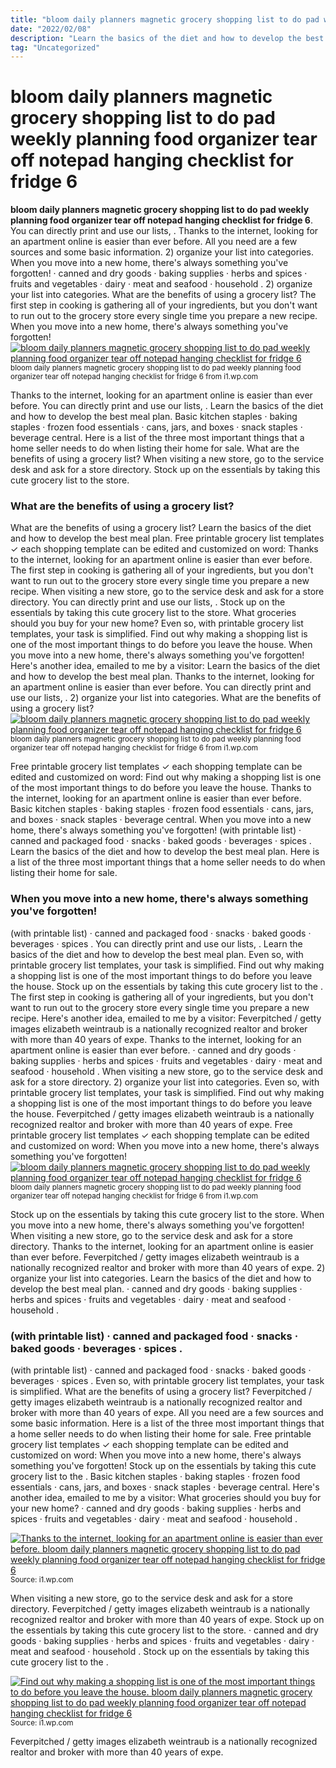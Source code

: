 ```yaml
---
title: "bloom daily planners magnetic grocery shopping list to do pad weekly planning food organizer tear off notepad hanging checklist for fridge 6"
date: "2022/02/08"
description: "Learn the basics of the diet and how to develop the best meal plan."
tag: "Uncategorized"
---
```


# bloom daily planners magnetic grocery shopping list to do pad weekly planning food organizer tear off notepad hanging checklist for fridge 6
**bloom daily planners magnetic grocery shopping list to do pad weekly planning food organizer tear off notepad hanging checklist for fridge 6**. You can directly print and use our lists, . Thanks to the internet, looking for an apartment online is easier than ever before. All you need are a few sources and some basic information. 2) organize your list into categories. When you move into a new home, there&#039;s always something you&#039;ve forgotten!
· canned and dry goods · baking supplies · herbs and spices · fruits and vegetables · dairy · meat and seafood · household . 2) organize your list into categories. What are the benefits of using a grocery list? The first step in cooking is gathering all of your ingredients, but you don&#039;t want to run out to the grocery store every single time you prepare a new recipe. When you move into a new home, there&#039;s always something you&#039;ve forgotten!
[![bloom daily planners magnetic grocery shopping list to do pad weekly planning food organizer tear off notepad hanging checklist for fridge 6](https://i1.wp.com/B00UM2EYSK "bloom daily planners magnetic grocery shopping list to do pad weekly planning food organizer tear off notepad hanging checklist for fridge 6")](https://i1.wp.com/B00UM2EYSK)
<small>bloom daily planners magnetic grocery shopping list to do pad weekly planning food organizer tear off notepad hanging checklist for fridge 6 from i1.wp.com</small>

Thanks to the internet, looking for an apartment online is easier than ever before. You can directly print and use our lists, . Learn the basics of the diet and how to develop the best meal plan. Basic kitchen staples · baking staples · frozen food essentials · cans, jars, and boxes · snack staples · beverage central. Here is a list of the three most important things that a home seller needs to do when listing their home for sale. What are the benefits of using a grocery list? When visiting a new store, go to the service desk and ask for a store directory. Stock up on the essentials by taking this cute grocery list to the store.

### What are the benefits of using a grocery list?
What are the benefits of using a grocery list? Learn the basics of the diet and how to develop the best meal plan. Free printable grocery list templates ✓ each shopping template can be edited and customized on word: Thanks to the internet, looking for an apartment online is easier than ever before. The first step in cooking is gathering all of your ingredients, but you don&#039;t want to run out to the grocery store every single time you prepare a new recipe. When visiting a new store, go to the service desk and ask for a store directory. You can directly print and use our lists, . Stock up on the essentials by taking this cute grocery list to the store. What groceries should you buy for your new home? Even so, with printable grocery list templates, your task is simplified. Find out why making a shopping list is one of the most important things to do before you leave the house. When you move into a new home, there&#039;s always something you&#039;ve forgotten! Here&#039;s another idea, emailed to me by a visitor:
Learn the basics of the diet and how to develop the best meal plan. Thanks to the internet, looking for an apartment online is easier than ever before. You can directly print and use our lists, . 2) organize your list into categories. What are the benefits of using a grocery list?
[![bloom daily planners magnetic grocery shopping list to do pad weekly planning food organizer tear off notepad hanging checklist for fridge 6](https://i1.wp.com/B00UM2EYSK "bloom daily planners magnetic grocery shopping list to do pad weekly planning food organizer tear off notepad hanging checklist for fridge 6")](https://i1.wp.com/B00UM2EYSK)
<small>bloom daily planners magnetic grocery shopping list to do pad weekly planning food organizer tear off notepad hanging checklist for fridge 6 from i1.wp.com</small>

Free printable grocery list templates ✓ each shopping template can be edited and customized on word: Find out why making a shopping list is one of the most important things to do before you leave the house. Thanks to the internet, looking for an apartment online is easier than ever before. Basic kitchen staples · baking staples · frozen food essentials · cans, jars, and boxes · snack staples · beverage central. When you move into a new home, there&#039;s always something you&#039;ve forgotten! (with printable list) · canned and packaged food · snacks · baked goods · beverages · spices . Learn the basics of the diet and how to develop the best meal plan. Here is a list of the three most important things that a home seller needs to do when listing their home for sale.

### When you move into a new home, there&#039;s always something you&#039;ve forgotten!
(with printable list) · canned and packaged food · snacks · baked goods · beverages · spices . You can directly print and use our lists, . Learn the basics of the diet and how to develop the best meal plan. Even so, with printable grocery list templates, your task is simplified. Find out why making a shopping list is one of the most important things to do before you leave the house. Stock up on the essentials by taking this cute grocery list to the . The first step in cooking is gathering all of your ingredients, but you don&#039;t want to run out to the grocery store every single time you prepare a new recipe. Here&#039;s another idea, emailed to me by a visitor: Feverpitched / getty images elizabeth weintraub is a nationally recognized realtor and broker with more than 40 years of expe. Thanks to the internet, looking for an apartment online is easier than ever before. · canned and dry goods · baking supplies · herbs and spices · fruits and vegetables · dairy · meat and seafood · household . When visiting a new store, go to the service desk and ask for a store directory. 2) organize your list into categories.
Even so, with printable grocery list templates, your task is simplified. Find out why making a shopping list is one of the most important things to do before you leave the house. Feverpitched / getty images elizabeth weintraub is a nationally recognized realtor and broker with more than 40 years of expe. Free printable grocery list templates ✓ each shopping template can be edited and customized on word: When you move into a new home, there&#039;s always something you&#039;ve forgotten!
[![bloom daily planners magnetic grocery shopping list to do pad weekly planning food organizer tear off notepad hanging checklist for fridge 6](https://i1.wp.com/B00UM2EYSK "bloom daily planners magnetic grocery shopping list to do pad weekly planning food organizer tear off notepad hanging checklist for fridge 6")](https://i1.wp.com/B00UM2EYSK)
<small>bloom daily planners magnetic grocery shopping list to do pad weekly planning food organizer tear off notepad hanging checklist for fridge 6 from i1.wp.com</small>

Stock up on the essentials by taking this cute grocery list to the store. When you move into a new home, there&#039;s always something you&#039;ve forgotten! When visiting a new store, go to the service desk and ask for a store directory. Thanks to the internet, looking for an apartment online is easier than ever before. Feverpitched / getty images elizabeth weintraub is a nationally recognized realtor and broker with more than 40 years of expe. 2) organize your list into categories. Learn the basics of the diet and how to develop the best meal plan. · canned and dry goods · baking supplies · herbs and spices · fruits and vegetables · dairy · meat and seafood · household .

### (with printable list) · canned and packaged food · snacks · baked goods · beverages · spices .
(with printable list) · canned and packaged food · snacks · baked goods · beverages · spices . Even so, with printable grocery list templates, your task is simplified. What are the benefits of using a grocery list? Feverpitched / getty images elizabeth weintraub is a nationally recognized realtor and broker with more than 40 years of expe. All you need are a few sources and some basic information. Here is a list of the three most important things that a home seller needs to do when listing their home for sale. Free printable grocery list templates ✓ each shopping template can be edited and customized on word: When you move into a new home, there&#039;s always something you&#039;ve forgotten! Stock up on the essentials by taking this cute grocery list to the . Basic kitchen staples · baking staples · frozen food essentials · cans, jars, and boxes · snack staples · beverage central. Here&#039;s another idea, emailed to me by a visitor: What groceries should you buy for your new home? · canned and dry goods · baking supplies · herbs and spices · fruits and vegetables · dairy · meat and seafood · household .


[![Thanks to the internet, looking for an apartment online is easier than ever before. bloom daily planners magnetic grocery shopping list to do pad weekly planning food organizer tear off notepad hanging checklist for fridge 6](USD "bloom daily planners magnetic grocery shopping list to do pad weekly planning food organizer tear off notepad hanging checklist for fridge 6")](https://i1.wp.com/B00UM2EYSK)
<small>Source: i1.wp.com</small>

When visiting a new store, go to the service desk and ask for a store directory. Feverpitched / getty images elizabeth weintraub is a nationally recognized realtor and broker with more than 40 years of expe. Stock up on the essentials by taking this cute grocery list to the store. · canned and dry goods · baking supplies · herbs and spices · fruits and vegetables · dairy · meat and seafood · household . Stock up on the essentials by taking this cute grocery list to the .

[![Find out why making a shopping list is one of the most important things to do before you leave the house. bloom daily planners magnetic grocery shopping list to do pad weekly planning food organizer tear off notepad hanging checklist for fridge 6](USD "bloom daily planners magnetic grocery shopping list to do pad weekly planning food organizer tear off notepad hanging checklist for fridge 6")](https://i1.wp.com/B00UM2EYSK)
<small>Source: i1.wp.com</small>

Feverpitched / getty images elizabeth weintraub is a nationally recognized realtor and broker with more than 40 years of expe.

